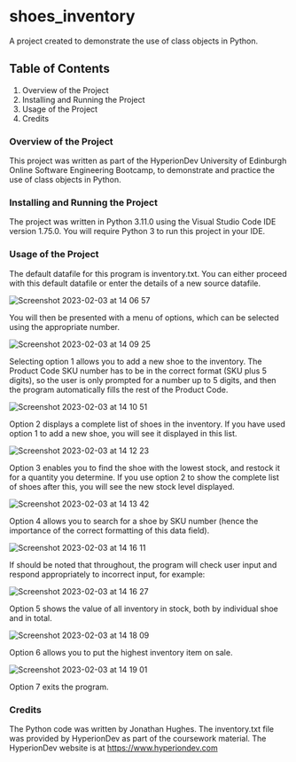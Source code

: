 # shoes_inventory

A project created to demonstrate the use of class objects in Python.

## Table of Contents
1. Overview of the Project
2. Installing and Running the Project
3. Usage of the Project
4. Credits

### Overview of the Project

This project was written as part of the HyperionDev University of Edinburgh Online Software Engineering Bootcamp, to demonstrate and practice the use of class objects in Python.

### Installing and Running the Project

The project was written in Python 3.11.0 using the Visual Studio Code IDE version 1.75.0.
You will require Python 3 to run this project in your IDE.

### Usage of the Project

The default datafile for this program is inventory.txt.  You can either proceed with this default datafile or enter the details of a new source datafile.

![Screenshot 2023-02-03 at 14 06 57](https://user-images.githubusercontent.com/124285490/216623631-fa335dba-ba9d-46e8-8d80-1fea6ef4a76f.png)

You will then be presented with a menu of options, which can be selected using the appropriate number.

![Screenshot 2023-02-03 at 14 09 25](https://user-images.githubusercontent.com/124285490/216624168-3467c4d3-e8a1-4d7c-b415-d96a56acfde8.png)

Selecting option 1 allows you to add a new shoe to the inventory. The Product Code SKU number has to be in the correct format (SKU plus 5 digits), so the user is only prompted for a number up to 5 digits, and then the program automatically fills the rest of the Product Code.

![Screenshot 2023-02-03 at 14 10 51](https://user-images.githubusercontent.com/124285490/216624627-dabadb62-48cb-403f-b517-48664ddfb793.png)

Option 2 displays a complete list of shoes in the inventory.  If you have used option 1 to add a new shoe, you will see it displayed in this list.

![Screenshot 2023-02-03 at 14 12 23](https://user-images.githubusercontent.com/124285490/216624929-9077e1ee-b869-4c5e-82b7-3f6ad3822ff8.png)

Option 3 enables you to find the shoe with the lowest stock, and restock it for a quantity you determine.  If you use option 2 to show the complete list of shoes after this, you will see the new stock level displayed.

![Screenshot 2023-02-03 at 14 13 42](https://user-images.githubusercontent.com/124285490/216625315-c9ac5e20-98f7-4094-8df5-29f678da5c71.png)

Option 4 allows you to search for a shoe by SKU number (hence the importance of the correct formatting of this data field).

![Screenshot 2023-02-03 at 14 16 11](https://user-images.githubusercontent.com/124285490/216625716-c4d5b9ce-b16b-4e27-9f5d-280b4b3eecff.png)

If should be noted that throughout, the program will check user input and respond appropriately to incorrect input, for example:

![Screenshot 2023-02-03 at 14 16 27](https://user-images.githubusercontent.com/124285490/216625845-239d08e5-76a4-4b71-bb2c-760a253d85b0.png)

Option 5 shows the value of all inventory in stock, both by individual shoe and in total.

![Screenshot 2023-02-03 at 14 18 09](https://user-images.githubusercontent.com/124285490/216626041-23a357e9-c76b-4da3-beff-af2ff1fb03fe.png)

Option 6 allows you to put the highest inventory item on sale.

![Screenshot 2023-02-03 at 14 19 01](https://user-images.githubusercontent.com/124285490/216626237-ef03eef1-51f8-449e-bd8a-01aca229bd44.png)

Option 7 exits the program.

### Credits

The Python code was written by Jonathan Hughes.
The inventory.txt file was provided by HyperionDev as part of the coursework material.
The HyperionDev website is at https://www.hyperiondev.com
